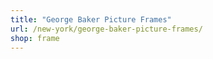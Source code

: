 ```yaml
---
title: "George Baker Picture Frames"
url: /new-york/george-baker-picture-frames/
shop: frame
---
```

